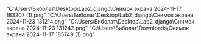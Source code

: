 "C:\Users\Биболат\Desktop\Lab2_django\Снимок экрана 2024-11-17 183207 (1).png"
"C:\Users\Биболат\Desktop\Lab2_django\Снимок экрана 2024-11-23 131214.png"
"C:\Users\Биболат\Desktop\Lab2_django\Снимок экрана 2024-11-23 131242.png"
"C:\Users\Биболат\Downloads\Снимок экрана 2024-11-17 185749 (1).png"
